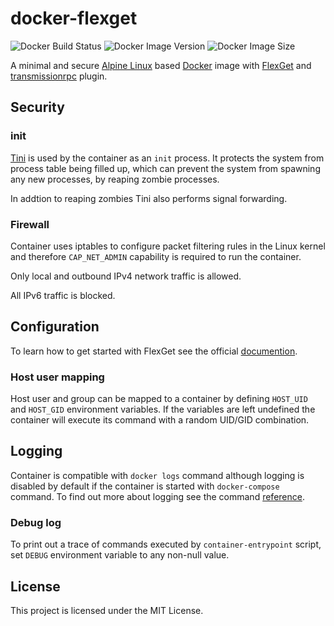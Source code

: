 # docker-flexget

![Docker Build Status](https://img.shields.io/docker/cloud/build/0x022b/flexget?style=flat-square)
![Docker Image Version](https://img.shields.io/docker/v/0x022b/flexget?sort=semver&style=flat-square)
![Docker Image Size](https://img.shields.io/docker/image-size/0x022b/flexget?sort=semver&style=flat-square)

A minimal and secure [Alpine Linux][alpine] based [Docker][docker] image with
[FlexGet][flexget] and [transmissionrpc][rpcplugin] plugin.

## Security

### init

[Tini][tini] is used by the container as an `init` process. It protects the system
from process table being filled up, which can prevent the system from spawning any
new processes, by reaping zombie processes.

In addtion to reaping zombies Tini also performs signal forwarding.

### Firewall

Container uses iptables to configure packet filtering rules in the Linux kernel
and therefore `CAP_NET_ADMIN` capability is required to run the container.

Only local and outbound IPv4 network traffic is allowed.

All IPv6 traffic is blocked.

## Configuration

To learn how to get started with FlexGet see the official
[documention][flexget-conf].

### Host user mapping

Host user and group can be mapped to a container by defining `HOST_UID` and
`HOST_GID` environment variables. If the variables are left undefined the
container will execute its command with a random UID/GID combination.

## Logging

Container is compatible with `docker logs` command although logging is disabled
by default if the container is started with `docker-compose` command. To find
out more about logging see the command [reference][docker-logs].

### Debug log

To print out a trace of commands executed by `container-entrypoint` script,
set `DEBUG` environment variable to any non-null value.

## License

This project is licensed under the MIT License.

[alpine]: https://alpinelinux.org/
[docker]: https://www.docker.com/
[flexget]: http://flexget.com/
[rpcplugin]: https://github.com/0x022b/transmissionrpc-ng
[flexget-conf]: https://flexget.com/Configuration
[docker-logs]: https://docs.docker.com/engine/reference/commandline/logs/
[tini]: https://github.com/krallin/tini
